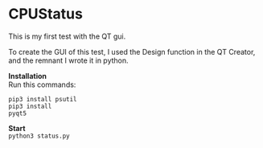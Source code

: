 # CPUStatus
This is my first test with the QT gui.

To create the GUI of this test, I used the Design function in the QT Creator, and the remnant I wrote it in python.


<b>Installation</b> <br>
  Run this commands:

   <code>pip3 install psutil</code> <br>
   <code>pip3 install pyqt5</code>

<b>Start</b> <br>
    <code>python3 status.py
